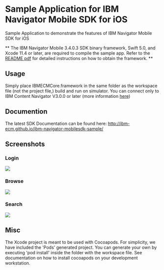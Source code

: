 # Sample Application for IBM Navigator Mobile SDK for iOS

Sample Application to demonstrate the features of IBM Navigator Mobile SDK for iOS

** The IBM Navigator Mobile 3.4.0.3 SDK binary framework, Swift 5.0, and Xcode 11.4 or later, are required  to compile the sample app. Refer to the [README pdf](/IBMNavigatorMobileSDK_Readme.pdf) for detailed instructions on how to obtain the framework. ** 

## Usage

Simply place IBMECMCore.framework in the same folder as the workspace file (not the project file,) build and run on simulator. You can connect only to IBM Content Navigator V3.0.0 or later (more information [here](https://www.ibm.com/us-en/marketplace/content-navigator))

## Documention
The latest SDK Documentation can be found here: http://ibm-ecm.github.io/ibm-navigator-mobilesdk-sample/ 

## Screenshots

### Login
![](https://raw.githubusercontent.com/kosta-tachtevrenidis/ibm-navigator-mobilesdk-sample/master/screenshots/login.png)

### Browse
![](https://raw.githubusercontent.com/kosta-tachtevrenidis/ibm-navigator-mobilesdk-sample/master/screenshots/browse.png)

### Search
![](https://raw.githubusercontent.com/kosta-tachtevrenidis/ibm-navigator-mobilesdk-sample/master/screenshots/search.png)

## Misc

The Xcode project is meant to be used with Cocoapods. For simplicity, we have included the 'Pods' generated project. You can generate your own by executing 'pod install' inside the folder with the workspace file. See documentation on how to install cocoapods on your development workstation.
